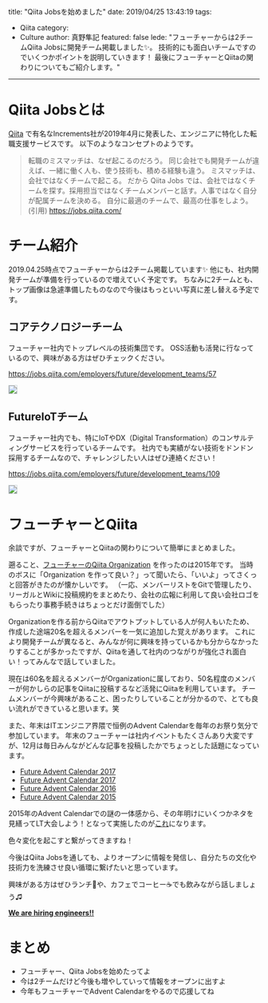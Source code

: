 title: "Qiita Jobsを始めました"
date: 2019/04/25 13:43:19
tags:
  - Qiita
category:
  - Culture
author: 真野隼記
featured: false
lede: "フューチャーからは2チームQiita Jobsに開発チーム掲載しました✨。
技術的にも面白いチームですのでいくつかポイントを説明していきます！
最後にフューチャーとQiitaの関わりについてもご紹介します。"
---
# Qiita Jobsとは

[Qiita](https://qiita.com/) で有名なIncrements社が2019年4月に発表した、エンジニアに特化した転職支援サービスです。
以下のようなコンセプトのようです。

> 転職のミスマッチは、なぜ起こるのだろう。
> 同じ会社でも開発チームが違えば、一緒に働く人も、使う技術も、積める経験も違う。
> ミスマッチは、会社ではなくチームで起こる。
> だから Qiita Jobs では、会社ではなくチームを探す。採用担当ではなくチームメンバーと話す。人事ではなく自分が配属チームを決める。
> 自分に最適のチームで、最高の仕事をしよう。
> (引用) https://jobs.qiita.com/

# チーム紹介

2019.04.25時点でフューチャーからは2チーム掲載しています✨
他にも、社内開発チームが準備を行っているので増えていく予定です。
ちなみに2チームとも、トップ画像は急遽準備したものなので今後はもっといい写真に差し替える予定です。


## コアテクノロジーチーム

フューチャー社内でトップレベルの技術集団です。
OSS活動も活発に行なっているので、興味がある方はぜひチェックください。

https://jobs.qiita.com/employers/future/development_teams/57

<img src="/images/20190425/photo_20190425_01.png" style="border:solid 1px #CFD8DC">



## FutureIoTチーム

フューチャー社内でも、特にIoTやDX（Digital Transformation）のコンサルティングサービスを行っているチームです。
社内でも実績がない技術をドンドン採用するチームなので、チャレンジしたい人はぜひ連絡ください！

https://jobs.qiita.com/employers/future/development_teams/109

<img src="/images/20190425/photo_20190425_02.png" style="border:solid 1px #CFD8DC">



# フューチャーとQiita

余談ですが、フューチャーとQiitaの関わりについて簡単にまとめました。

遡ること、[フューチャーのQiita Organization](https://qiita.com/organizations/future) を作ったのは2015年です。
当時のボスに「Organization を作って良い？」って聞いたら、「いいよ」ってさくっと回答がきたのが懐かしいです。
（一応、メンバーリストをGitで管理したり、リーガルとWikiに投稿規約をまとめたり、会社の広報に利用して良い会社ロゴをもらったり事務手続きはちょっとだけ面倒でした）

Organizationを作る前からQiitaでアウトプットしている人が何人もいたため、作成した途端20名を超えるメンバーを一気に追加した覚えがあります。
これにより開発チームが異なると、みんなが何に興味を持っているかも分からなかったりすることが多かったですが、Qiitaを通して社内のつながりが強化され面白い！ってみんなで話していました。

現在は60名を超えるメンバーがOrganizationに属しており、50名程度のメンバーが何かしらの記事をQiitaに投稿するなど活発にQiitaを利用しています。
チームメンバーが今興味があること、困ったりしていることが分かるので、とても良い流れができていると思います。笑

また、年末はITエンジニア界隈で恒例のAdvent Calendarを毎年のお祭り気分で参加しています。
年末のフューチャーは社内イベントもたくさんあり大変ですが、12月は毎日みんながどんな記事を投稿したかでちょっとした話題になっています。

* [Future Advent Calendar 2017](https://qiita.com/advent-calendar/2018/future)
* [Future Advent Calendar 2017](https://qiita.com/advent-calendar/2017/future)
* [Future Advent Calendar 2016](https://qiita.com/advent-calendar/2016/future)
* [Future Advent Calendar 2015](https://qiita.com/advent-calendar/2015/future)

2015年のAdvent Calendarでの謎の一体感から、その年明けにいくつかネタを見繕ってLT大会しよう！となって実施したのが[これ](https://future-architect.github.io/categories/Culture/page/2/)になります。

色々変化を起こすと繋がってきますね！

今後はQiita Jobsを通しても、よりオープンに情報を発信し、自分たちの文化や技術力を洗練させ良い循環に繋げたいと思っています。

興味がある方はぜひランチ🍝や、カフェでコーヒー☕でも飲みながら話しましょう♫

**[We are hiring engineers!!](http://www.future.co.jp/recruit/)**


# まとめ

* フューチャー、Qiita Jobsを始めたってよ
* 今は2チームだけど今後も増やしていって情報をオープンに出すよ
* 今年もフューチャーでAdvent Calendarをやるので応援してね

